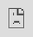 ```yaml
---
layout: post
published: true
title: Houghton connection
image: http://www.fredonia.edu/pr/virtual360/science_center/2014_05/images/10_o_2.jpg
---
```

<iframe style="position:fixed; top:0px; left:0px; bottom:0px; right:0px; width:100%; height:100%; border:none; margin:0; padding:0; overflow:hidden; z-index:999999;" src="http://www.fredonia.edu/pr/virtual360/science_center/2014_05/10.html" frameBorder="0">If you see nothing here, your browser may be out of date.</iframe>
